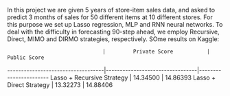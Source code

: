 In this project we are given 5 years of store-item sales data, and asked to predict 3 months of sales for 50 different items at 10 different stores. For this purpose we set up Lasso regression, MLP and RNN neural networks. To deal with the difficulty in forecasting 90-step ahead, we employ Recursive, Direct, MIMO and DIRMO strategies, respectively. SOme results on Kaggle:

                                   |         Private Score           |      Public Score
-----------------------------------|---------------------------------|-----------------------
Lasso + Recursive Strategy         |           14.34500              |       14.86393
Lasso + Direct Strategy            |           13.32273              |       14.88406
